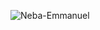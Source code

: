 ![Neba-Emmanuel](https://user-images.githubusercontent.com/37219226/133368098-4f25a222-18c2-4d75-ad9a-4945220d7c8d.png)
